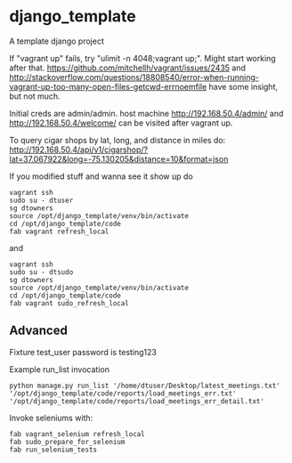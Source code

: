 # django_template
A template django project

If "vagrant up" fails, try "ulimit -n 4048;vagrant up;". Might start working after that.
https://github.com/mitchellh/vagrant/issues/2435 and http://stackoverflow.com/questions/18808540/error-when-running-vagrant-up-too-many-open-files-getcwd-errnoemfile have some insight, but not much.


Initial creds are admin/admin. host machine http://192.168.50.4/admin/ and http://192.168.50.4/welcome/ can be visited after vagrant up.


To query cigar shops by lat, long, and distance in miles do:
http://192.168.50.4/api/v1/cigarshop/?lat=37.067922&long=-75.130205&distance=10&format=json


If you modified stuff and wanna see it show up do
```
vagrant ssh
sudo su - dtuser
sg dtowners
source /opt/django_template/venv/bin/activate
cd /opt/django_template/code
fab vagrant refresh_local
```
and
```
vagrant ssh
sudo su - dtsudo
sg dtowners
source /opt/django_template/venv/bin/activate
cd /opt/django_template/code
fab vagrant sudo_refresh_local
```

## Advanced


Fixture test_user password is testing123


Example run_list invocation
```
python manage.py run_list '/home/dtuser/Desktop/latest_meetings.txt' '/opt/django_template/code/reports/load_meetings_err.txt' '/opt/django_template/code/reports/load_meetings_err_detail.txt'
```

Invoke seleniums with:
```
fab vagrant_selenium refresh_local
fab sudo_prepare_for_selenium
fab run_selenium_tests
```
